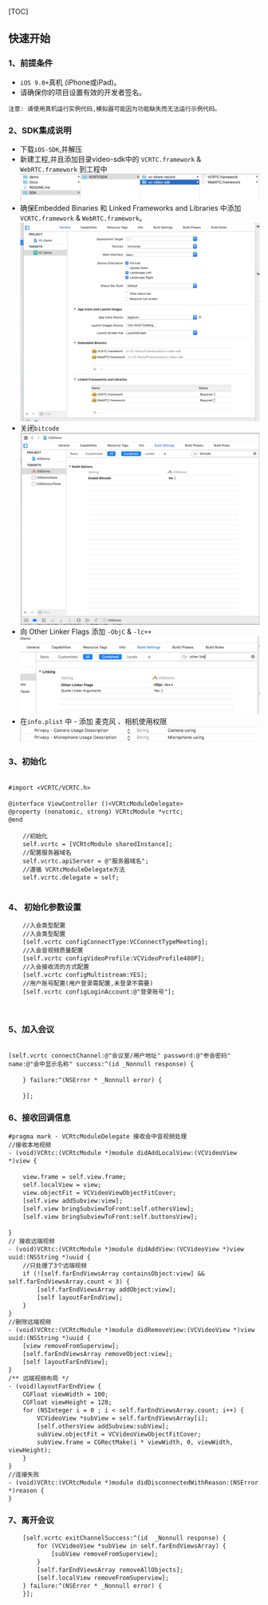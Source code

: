 

[TOC]

## 快速开始

### 1、前提条件

- `iOS 9.0+`真机 (iPhone或iPad)。
- 请确保你的项目设置有效的开发者签名。
```
注意: 请使用真机运行实例代码,模拟器可能因为功能缺失而无法运行示例代码。
```

### 2、SDK集成说明

- 下载` iOS-SDK `,并解压
- 新建工程,并且添加目录video-sdk中的 `VCRTC.framework` & ` WebRTC.framework` 到工程中
![](assets/WechatIMG611.jpeg)
- 确保Embedded Binaries 和 Linked Frameworks and Libraries 中添加 `VCRTC.framework` & `WebRTC.framework`。
![](assets/2.png)
- 关闭`bitcode `
![](assets/3.png)
- 向 Other Linker Flags 添加 `-ObjC` & `-lc++`
![](assets/4.png)
- 在`info.plist` 中 - 添加 麦克风 、相机使用权限
![](https://raw.githubusercontent.com/zijingcloud/iOS-SDK/master/Docs/images/vcrtc_install_privacy.png)
### 3、初始化


```objc

#import <VCRTC/VCRTC.h>

@interface ViewController ()<VCRtcModuleDelegate>
@property (nonatomic, strong) VCRtcModule *vcrtc;
@end

    //初始化
    self.vcrtc = [VCRtcModule sharedInstance];
    //配置服务器域名
    self.vcrtc.apiServer = @"服务器域名";
    //遵循 VCRtcModuleDelegate方法
    self.vcrtc.delegate = self;
   
```

### 4、 初始化参数设置
```objc   
    //入会类型配置
    //入会类型配置
    [self.vcrtc configConnectType:VCConnectTypeMeeting];
    //入会音视频质量配置
    [self.vcrtc configVideoProfile:VCVideoProfile480P];
    //入会接收流的方式配置
    [self.vcrtc configMultistream:YES];
    //用户账号配置(用户登录需配置,未登录不需要)
    [self.vcrtc configLoginAccount:@"登录账号"];



```
### 5、加入会议

```objc
  
[self.vcrtc connectChannel:@"会议室/用户地址" password:@"参会密码" name:@"会中显示名称" success:^(id _Nonnull response) {
        
    } failure:^(NSError * _Nonnull error) {
 
    }];
```

### 6、接收回调信息

```objc
#pragma mark - VCRtcModuleDelegate 接收会中音视频处理
//接收本地视频
- (void)VCRtc:(VCRtcModule *)module didAddLocalView:(VCVideoView *)view {
    
    view.frame = self.view.frame;
    self.localView = view;
    view.objectFit = VCVideoViewObjectFitCover;
    [self.view addSubview:view];
    [self.view bringSubviewToFront:self.othersView];
    [self.view bringSubviewToFront:self.buttonsView];
    
}
// 接收远端视频
- (void)VCRtc:(VCRtcModule *)module didAddView:(VCVideoView *)view uuid:(NSString *)uuid {
    //只处理了3个远端视频
    if (![self.farEndViewsArray containsObject:view] && self.farEndViewsArray.count < 3) {
        [self.farEndViewsArray addObject:view];
        [self layoutFarEndView];
    }
}
//删除远端视频
- (void)VCRtc:(VCRtcModule *)module didRemoveView:(VCVideoView *)view uuid:(NSString *)uuid {
    [view removeFromSuperview];
    [self.farEndViewsArray removeObject:view];
    [self layoutFarEndView];
}
/** 远端视频布局 */
- (void)layoutFarEndView {
    CGFloat viewWidth = 100;
    CGFloat viewHeight = 128;
    for (NSInteger i = 0 ; i < self.farEndViewsArray.count; i++) {
        VCVideoView *subView = self.farEndViewsArray[i];
        [self.othersView addSubview:subView];
        subView.objectFit = VCVideoViewObjectFitCover;
        subView.frame = CGRectMake(i * viewWidth, 0, viewWidth, viewHeight);
    }
}
//连接失败
- (void)VCRtc:(VCRtcModule *)module didDisconnectedWithReason:(NSError *)reason {
}
```

### 7、离开会议

```objc
    [self.vcrtc exitChannelSuccess:^(id  _Nonnull response) {
        for (VCVideoView *subView in self.farEndViewsArray) {
            [subView removeFromSuperview];
        }
        [self.farEndViewsArray removeAllObjects];
        [self.localView removeFromSuperview];
    } failure:^(NSError * _Nonnull error) {
    }];
```

